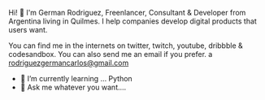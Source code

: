 Hi! 👋 
I'm German Rodriguez, Freenlancer, Consultant & Developer from Argentina living in Quilmes. I help companies develop digital products that users want.

You can find me in the internets on twitter, twitch, youtube, dribbble & codesandbox. You can also send me an email if you prefer.  a rodriguezgermancarlos@gmail.com

- 🌱 I’m currently learning ... Python
- 💬 Ask me whatever you want....
